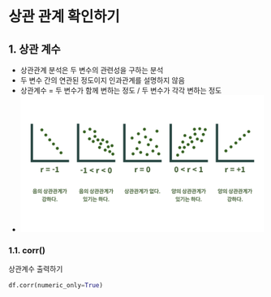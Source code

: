 # 상관 관계 확인하기
## 1. 상관 계수
- 상관관계 분석은 두 변수의 관련성을 구하는 분석
- 두 변수 간의 연관된 정도이지 인과관계를 설명하지 않음
- 상관계수 = 두 변수가 함께 변하는 정도 / 두 변수가 각각 변하는 정도 
- ![alt text](image-1.png)
### 1.1. corr()
상관계수 출력하기
```python
df.corr(numeric_only=True)
```